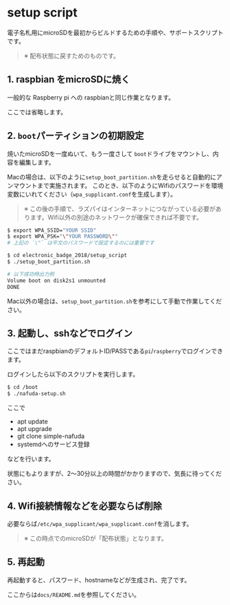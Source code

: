 setup script
============

電子名札用にmicroSDを最初からビルドするための手順や、サポートスクリプトです。

> ※ 配布状態に戻すためのものです。


## 1. raspbian をmicroSDに焼く

一般的な Raspberry pi への raspbianと同じ作業となります。

ここでは省略します。

## 2. `boot`パーティションの初期設定

焼いたmicroSDを一度ぬいて、もう一度さして `boot`ドライブをマウントし、内容を編集します。

Macの場合は、以下のように`setup_boot_partition.sh`を走らせると自動的にアンマウントまで実施されます。 このとき、以下のようにWifiのパスワードを環境変数にいれてください（`wpa_supplicant.conf`を生成します）。

> ※ この後の手順で、ラズパイはインターネットにつながっている必要があります。Wifi以外の別途のネットワークが確保できれば不要です。

```bash
$ export WPA_SSID="YOUR SSID"
$ export WPA_PSK="\"YOUR PASSWORD\"" 
# 上記の `\"` は平文のパスワードで設定するのには重要です

$ cd electronic_badge_2018/setup_script
$ ./setup_boot_partition.sh

# 以下成功時出力例
Volume boot on disk2s1 unmounted
DONE
```

Mac以外の場合は、`setup_boot_partition.sh`を参考にして手動で作業してください。


## 3. 起動し、sshなどでログイン

ここではまだraspbianのデフォルトID/PASSである`pi`/`raspberry`でログインできます。

ログインしたら以下のスクリプトを実行します。

```bash
$ cd /boot
$ ./nafuda-setup.sh
```

ここで

- apt update
- apt upgrade
- git clone simple-nafuda
- systemdへのサービス登録

などを行います。

状態にもよりますが、2〜30分以上の時間がかかりますので、気長に待ってください。


## 4. Wifi接続情報などを必要ならば削除

必要ならば`/etc/wpa_supplicant/wpa_supplicant.conf`を消します。

> ※ この時点でのmicroSDが「配布状態」となります。


## 5. 再起動

再起動すると、パスワード、hostnameなどが生成され、完了です。

ここからは`docs/README.md`を参照してください。
